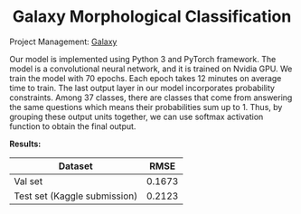 <div align="center">

# Galaxy Morphological Classification

</div>

Project Management: [Galaxy](https://www.notion.so/hoaiht/SCAN-Galaxy-5b42307525324c82876dae00713375e3)

Our model is implemented using Python 3 and PyTorch framework. The model is a convolutional neural network, and it is trained on Nvidia GPU. We train the model with 70 epochs. Each epoch takes 12 minutes on average time to train. The last output layer in our model incorporates probability constraints. Among 37 classes, there are classes that come from answering the same questions which means their probabilities sum up to 1. Thus, by grouping these output units together, we can use softmax activation function to obtain the final output.

**Results:**

| Dataset                      | RMSE    |
|------------------------------|---------|
| Val set                      | 0.1673  | 
| Test set (Kaggle submission) | 0.2123  |
